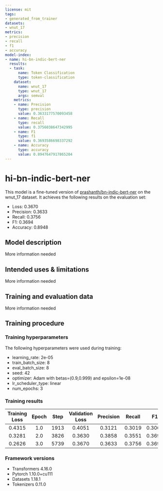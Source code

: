 ```yaml
---
license: mit
tags:
- generated_from_trainer
datasets:
- wnut_17
metrics:
- precision
- recall
- f1
- accuracy
model-index:
- name: hi-bn-indic-bert-ner
  results:
  - task:
      name: Token Classification
      type: token-classification
    dataset:
      name: wnut_17
      type: wnut_17
      args: semval
    metrics:
    - name: Precision
      type: precision
      value: 0.3633177570093458
    - name: Recall
      type: recall
      value: 0.3756038647342995
    - name: F1
      type: f1
      value: 0.3693586698337292
    - name: Accuracy
      type: accuracy
      value: 0.8947647917865204
---
```


<!-- This model card has been generated automatically according to the information the Trainer had access to. You
should probably proofread and complete it, then remove this comment. -->

# hi-bn-indic-bert-ner

This model is a fine-tuned version of [prashanth/bn-indic-bert-ner](https://huggingface.co/prashanth/bn-indic-bert-ner) on the wnut_17 dataset.
It achieves the following results on the evaluation set:
- Loss: 0.3670
- Precision: 0.3633
- Recall: 0.3756
- F1: 0.3694
- Accuracy: 0.8948

## Model description

More information needed

## Intended uses & limitations

More information needed

## Training and evaluation data

More information needed

## Training procedure

### Training hyperparameters

The following hyperparameters were used during training:
- learning_rate: 2e-05
- train_batch_size: 8
- eval_batch_size: 8
- seed: 42
- optimizer: Adam with betas=(0.9,0.999) and epsilon=1e-08
- lr_scheduler_type: linear
- num_epochs: 3

### Training results

| Training Loss | Epoch | Step | Validation Loss | Precision | Recall | F1     | Accuracy |
|:-------------:|:-----:|:----:|:---------------:|:---------:|:------:|:------:|:--------:|
| 0.4315        | 1.0   | 1913 | 0.4051          | 0.3121    | 0.3019 | 0.3069 | 0.8802   |
| 0.3281        | 2.0   | 3826 | 0.3630          | 0.3858    | 0.3551 | 0.3698 | 0.8959   |
| 0.2626        | 3.0   | 5739 | 0.3670          | 0.3633    | 0.3756 | 0.3694 | 0.8948   |


### Framework versions

- Transformers 4.16.0
- Pytorch 1.10.0+cu111
- Datasets 1.18.1
- Tokenizers 0.11.0
